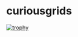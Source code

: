 # curiousgrids

[![trophy](https://github-profile-trophy.vercel.app/?username=ryo-ma)](https://github.com/ryo-ma/github-profile-trophy)
